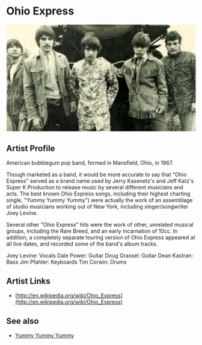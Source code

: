 # Ohio Express

![](../../assets/artists/Ohio_Express.png)

## Artist Profile

American bubblegum pop band, formed in Mansfield, Ohio, in 1967.

Though marketed as a band, it would be more accurate to say that "Ohio Express" served as a brand name used by Jerry Kasenetz's and Jeff Katz's Super K Production to release music by several different musicians and acts. The best known Ohio Express songs, including their highest charting single, "Yummy Yummy Yummy") were actually the work of an assemblage of studio musicians working out of New York, including singer/songwriter Joey Levine.

Several other "Ohio Express" hits were the work of other, unrelated musical groups, including the Rare Breed, and an early incarnation of 10cc. In addition, a completely separate touring version of Ohio Express appeared at all live dates, and recorded some of the band's album tracks.

Joey Levine: Vocals
Dale Power: Guitar
Doug Grassel: Guitar
Dean Kastran: Bass
Jim Pfahler: Keyboards
Tim Corwin: Drums

## Artist Links

- [http://en.wikipedia.org/wiki/Ohio_Express](http://en.wikipedia.org/wiki/Ohio_Express)


## See also

- [Yummy Yummy Yummy](Yummy_Yummy_Yummy.md)

